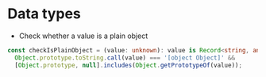# Data types

- Check whether a value is a plain object

```typescript
const checkIsPlainObject = (value: unknown): value is Record<string, any> =>
  Object.prototype.toString.call(value) === '[object Object]' &&
  [Object.prototype, null].includes(Object.getPrototypeOf(value));
```
